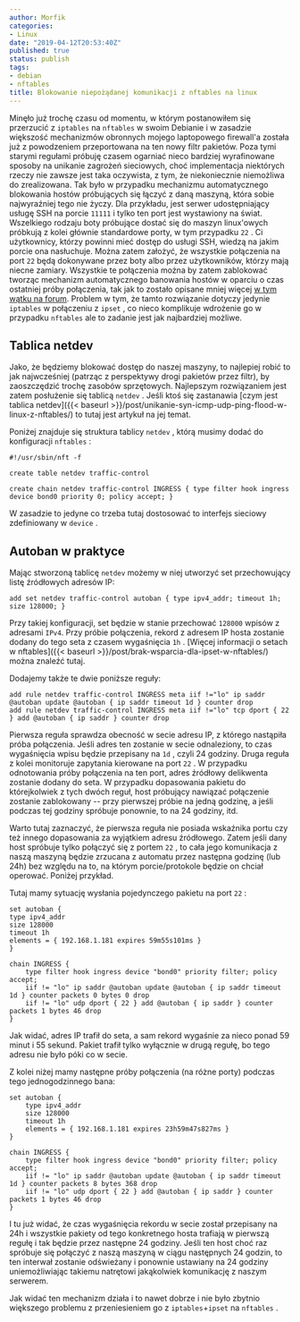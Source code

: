 ```yaml
---
author: Morfik
categories:
- Linux
date: "2019-04-12T20:53:40Z"
published: true
status: publish
tags:
- debian
- nftables
title: Blokowanie niepożądanej komunikacji z nftables na linux
---
```


Minęło już trochę czasu od momentu, w którym postanowiłem się przerzucić z `iptables` na `nftables`
w swoim Debianie i w zasadzie większość mechanizmów obronnych mojego laptopowego firewall'a została
już z powodzeniem przeportowana na ten nowy filtr pakietów. Poza tymi starymi regułami próbuję
czasem ogarniać nieco bardziej wyrafinowane sposoby na unikanie zagrożeń sieciowych, choć
implementacja niektórych rzeczy nie zawsze jest taka oczywista, z tym, że niekoniecznie niemożliwa
do zrealizowana. Tak było w przypadku mechanizmu automatycznego blokowania hostów próbujących się
łączyć z daną maszyną, która sobie najwyraźniej tego nie życzy. Dla przykładu, jest serwer
udostępniający usługę SSH na porcie `11111` i tylko ten port jest wystawiony na świat. Wszelkiego
rodzaju boty próbujące dostać się do maszyn linux'owych próbkują z kolei głównie standardowe porty,
w tym przypadku `22` . Ci użytkownicy, którzy powinni mieć dostęp do usługi SSH, wiedzą na jakim
porcie ona nasłuchuje. Można zatem założyć, że wszystkie połączenia na port `22` będą dokonywane
przez boty albo przez użytkowników, którzy mają niecne zamiary. Wszystkie te połączenia można by
zatem zablokować tworząc mechanizm automatycznego banowania hostów w oparciu o czas ostatniej próby
połączenia, tak jak to zostało opisane mniej
więcej [w tym wątku na forum](https://forum.dug.net.pl/viewtopic.php?pid=269383). Problem w tym, że
tamto rozwiązanie dotyczy jedynie `iptables` w połączeniu z `ipset` , co nieco komplikuje wdrożenie
go w przypadku `nftables` ale to zadanie jest jak najbardziej możliwe.

<!--more-->
## Tablica netdev

Jako, że będziemy blokować dostęp do naszej maszyny, to najlepiej robić to jak najwcześniej
(patrząc z perspektywy drogi pakietów przez filtr), by zaoszczędzić trochę zasobów sprzętowych.
Najlepszym rozwiązaniem jest zatem posłużenie się tablicą `netdev` . Jeśli ktoś się
zastanawia [czym jest tablica netdev]({{< baseurl >}}/post/unikanie-syn-icmp-udp-ping-flood-w-linux-z-nftables/)
to tutaj jest artykuł na jej temat.

Poniżej znajduje się struktura tablicy `netdev` , którą musimy dodać do konfiguracji `nftables` :

    #!/usr/sbin/nft -f

    create table netdev traffic-control

    create chain netdev traffic-control INGRESS { type filter hook ingress device bond0 priority 0; policy accept; }

W zasadzie to jedyne co trzeba tutaj dostosować to interfejs sieciowy zdefiniowany w `device` .

## Autoban w praktyce

Mając stworzoną tablicę `netdev` możemy w niej utworzyć set przechowujący listę źródłowych adresów
IP:

    add set netdev traffic-control autoban { type ipv4_addr; timeout 1h; size 128000; }

Przy takiej konfiguracji, set będzie w stanie przechować `128000` wpisów z adresami `IPv4`. Przy
próbie połączenia, rekord z adresem IP hosta zostanie dodany do tego seta z czasem wygaśnięcia
`1h` . [Więcej informacji o setach w nftables]({{< baseurl >}}/post/brak-wsparcia-dla-ipset-w-nftables/)
można znaleźć tutaj.

Dodajemy także te dwie poniższe reguły:

    add rule netdev traffic-control INGRESS meta iif !="lo" ip saddr @autoban update @autoban { ip saddr timeout 1d } counter drop
    add rule netdev traffic-control INGRESS meta iif !="lo" tcp dport { 22 } add @autoban { ip saddr } counter drop

Pierwsza reguła sprawdza obecność w secie adresu IP, z którego nastąpiła próba połączenia. Jeśli
adres ten zostanie w secie odnaleziony, to czas wygaśnięcia wpisu będzie przepisany na `1d` , czyli
24 godziny. Druga reguła z kolei monitoruje zapytania kierowane na port `22` . W przypadku
odnotowania próby połączenia na ten port, adres źródłowy delikwenta zostanie dodany do seta. W
przypadku dopasowania pakietu do którejkolwiek z tych dwóch reguł, host próbujący nawiązać
połączenie zostanie zablokowany -- przy pierwszej próbie na jedną godzinę, a jeśli podczas tej
godziny spróbuje ponownie, to na 24 godziny, itd.

Warto tutaj zaznaczyć, że pierwsza reguła nie posiada wskaźnika portu czy też innego dopasowania za
wyjątkiem adresu źródłowego. Zatem jeśli dany host spróbuje tylko połączyć się z portem `22` , to
cała jego komunikacja z naszą maszyną będzie zrzucana z automatu przez następna godzinę (lub 24h)
bez względu na to, na którym porcie/protokole będzie on chciał operować. Poniżej przykład.

Tutaj mamy sytuację wysłania pojedynczego pakietu na port `22` :

    set autoban {
    type ipv4_addr
    size 128000
    timeout 1h
    elements = { 192.168.1.181 expires 59m55s101ms }
    }

    chain INGRESS {
        type filter hook ingress device "bond0" priority filter; policy accept;
        iif != "lo" ip saddr @autoban update @autoban { ip saddr timeout 1d } counter packets 0 bytes 0 drop
        iif != "lo" udp dport { 22 } add @autoban { ip saddr } counter packets 1 bytes 46 drop
    }

Jak widać, adres IP trafił do seta, a sam rekord wygaśnie za nieco ponad 59 minut i 55 sekund.
Pakiet trafił tylko wyłącznie w drugą regułę, bo tego adresu nie było póki co w secie.

Z kolei niżej mamy następne próby połączenia (na różne porty) podczas tego jednogodzinnego bana:

    set autoban {
        type ipv4_addr
        size 128000
        timeout 1h
        elements = { 192.168.1.181 expires 23h59m47s827ms }
    }

    chain INGRESS {
        type filter hook ingress device "bond0" priority filter; policy accept;
        iif != "lo" ip saddr @autoban update @autoban { ip saddr timeout 1d } counter packets 8 bytes 368 drop
        iif != "lo" udp dport { 22 } add @autoban { ip saddr } counter packets 1 bytes 46 drop
    }

I tu już widać, że czas wygaśnięcia rekordu w secie został przepisany na 24h i wszystkie pakiety od
tego konkretnego hosta trafiają w pierwszą regułę i tak będzie przez następne 24 godziny. Jeśli ten
host choć raz spróbuje się połączyć z naszą maszyną w ciągu następnych 24 godzin, to ten interwał
zostanie odświeżany i ponownie ustawiany na 24 godziny uniemożliwiając takiemu natrętowi
jakąkolwiek komunikację z naszym serwerem.

Jak widać ten mechanizm działa i to nawet dobrze i nie było zbytnio większego problemu z
przeniesieniem go z `iptables`+`ipset` na `nftables` .

